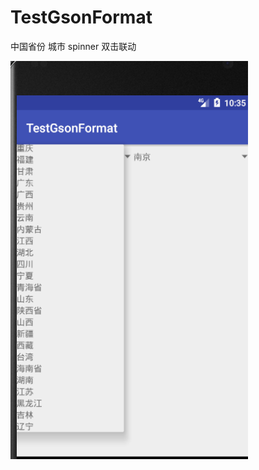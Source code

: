 # TestGsonFormat
中国省份 城市 spinner 双击联动




![image](https://github.com/xuwei1995/TestGsonFormat/blob/master/img.png?raw=true)

